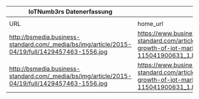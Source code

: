 |IoTNumb3rs Datenerfassung|||||||||||
| ---- | ---- | ---- | ---- | ---- | ---- | ---- | ---- | ---- | ---- | ---- |
||||||||||||
|URL|home_url|filename|device_class|device_count|market_class|market_volume|prognosis_year|publication_year|authorship_class|Dropbox folder|
|http://bsmedia.business-standard.com/_media/bs/img/article/2015-04/19/full/1429457463-1556.jpg|https://www.business-standard.com/article/management/the-growth-of-iot-market-115041900631_1.html|file7_1429457463-1556.jpg|generic IoT|30000000000|||2020|2015|journalist|marielledemuth/20181216-1800|
|http://bsmedia.business-standard.com/_media/bs/img/article/2015-04/19/full/1429457463-1556.jpg|https://www.business-standard.com/article/management/the-growth-of-iot-market-115041900631_1.html|file7_1429457463-1556.jpg|||revenue|5.83E+11|2020|2015|journalist|marielledemuth/20181216-1800|
